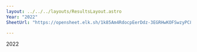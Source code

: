 ```yaml
---
layout: ../../../layouts/ResultsLayout.astro
Year: "2022"
SheetUrl: "https://opensheet.elk.sh/1k85Am4RdocpEerDdz-3EGRHwKOFSwzyPC8K2vryecBo/1"

---
```


2022